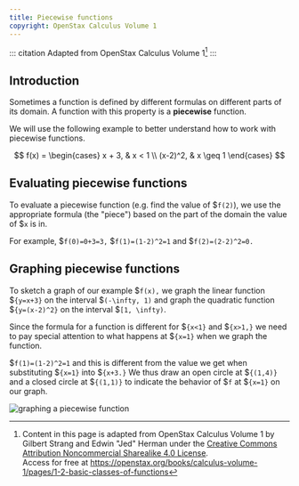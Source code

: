 ```yaml
---
title: Piecewise functions
copyright: OpenStax Calculus Volume 1
---
```


<!-- prettier-ignore-start -->
::: citation
Adapted from OpenStax Calculus Volume 1[^cite]
:::
<!-- prettier-ignore-end -->

## Introduction

Sometimes a function is defined by different formulas on different parts of its
domain. A function with this property is a **piecewise** function.

We will use the following example to better understand how to work with
piecewise functions.

$$ f(x) = \begin{cases} x + 3, & x < 1 \\ (x-2)^2, & x \geq 1 \end{cases} $$

## Evaluating piecewise functions

To evaluate a piecewise function (e.g. find the value of
$`f(2)`), we use the
appropriate formula (the "piece") based on the part of the domain the value of
$`x`
is in.

For example, $`f(0)=0+3=3,` $`f(1)=(1-2)^2=1` and $`f(2)=(2-2)^2=0.`

## Graphing piecewise functions

To sketch a graph of our example $`f(x),` we graph the linear function
$`{y=x+3}`
on the interval $`(-\infty, 1)` and graph the quadratic function
$`{y=(x-2)^2}`
on the interval $`[1, \infty)`.

Since the formula for a function is different for $`{x<1}` and $`{x>1,}` we need
to pay special attention to what happens at $`{x=1}` when we graph the function.

$`f(1)=(1-2)^2=1` and this is different from the value we get when substituting
$`{x=1}`
into
$`{x+3.}` We thus draw an open circle at $`{(1,4)}` and a closed circle at
$`{(1,1)}`
to indicate the behavior of $`f` at $`{x=1}` on our graph.

![graphing a piecewise function](/images/h2/fns/openStax_functions_piecewise.jpeg)

[^cite]:
    Content in this page is adapted from OpenStax Calculus Volume 1 by Gilbert
    Strang and Edwin "Jed" Herman under the
    [Creative Commons Attribution Noncommercial Sharealike 4.0 License](https://creativecommons.org/licenses/by-nc-sa/4.0).\
    Access
    for free at
    <https://openstax.org/books/calculus-volume-1/pages/1-2-basic-classes-of-functions>
